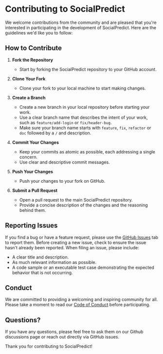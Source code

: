 # Contributing to SocialPredict

We welcome contributions from the community and are pleased that you're interested in participating in the development of SocialPredict. Here are the guidelines we'd like you to follow:

## How to Contribute

1. **Fork the Repository**
   - Start by forking the SocialPredict repository to your GitHub account.

2. **Clone Your Fork**
   - Clone your fork to your local machine to start making changes.

3. **Create a Branch**
   - Create a new branch in your local repository before starting your work.
   - Use a clear branch name that describes the intent of your work, such as `feature/add-login` or `fix/header-bug`.
   - Make sure your branch name starts with `feature`, `fix`, `refactor` or `doc` followed by a `/` and description.

4. **Commit Your Changes**
   - Keep your commits as atomic as possible, each addressing a single concern.
   - Use clear and descriptive commit messages.

5. **Push Your Changes**
   - Push your changes to your fork on GitHub.

6. **Submit a Pull Request**
   - Open a pull request to the main SocialPredict repository.
   - Provide a concise description of the changes and the reasoning behind them.

## Reporting Issues

If you find a bug or have a feature request, please use the [GitHub Issues](https://github.com/openpredictionmarkets/socialpredict/issues) tab to report them. Before creating a new issue, check to ensure the issue hasn't already been reported. When filing an issue, please include:

- A clear title and description.
- As much relevant information as possible.
- A code sample or an executable test case demonstrating the expected behavior that is not occurring.

## Conduct

We are committed to providing a welcoming and inspiring community for all. Please take a moment to read our [Code of Conduct](https://github.com/openpredictionmarkets/socialpredict/blob/main/CODE_OF_CONDUCT.md) before participating.

## Questions?

If you have any questions, please feel free to ask them on our Github discussions page or reach out directly via GitHub issues.

Thank you for contributing to SocialPredict!

